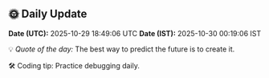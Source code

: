 ## 🌞 Daily Update

**Date (UTC):** 2025-10-29 18:49:06 UTC
**Date (IST):** 2025-10-30 00:19:06 IST

💡 *Quote of the day:* The best way to predict the future is to create it.

🛠️ Coding tip: Practice debugging daily.
